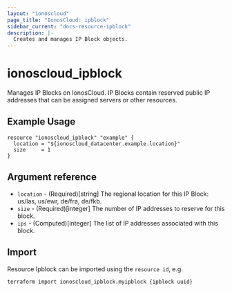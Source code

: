 ```yaml
---
layout: "ionoscloud"
page_title: "IonosCloud: ipblock"
sidebar_current: "docs-resource-ipblock"
description: |-
  Creates and manages IP Block objects.
---
```


# ionoscloud\_ipblock

Manages IP Blocks on IonosCloud. IP Blocks contain reserved public IP addresses that can be assigned servers or other resources.

## Example Usage

```hcl
resource "ionoscloud_ipblock" "example" {
  location = "${ionoscloud_datacenter.example.location}"
  size     = 1
}
```

## Argument reference

* `location` - (Required)[string] The regional location for this IP Block: us/las, us/ewr, de/fra, de/fkb.
* `size` - (Required)[integer] The number of IP addresses to reserve for this block.
* `ips` - (Computed)[integer] The list of IP addresses associated with this block.

## Import

Resource Ipblock can be imported using the `resource id`, e.g.

```shell
terraform import ionoscloud_ipblock.myipblock {ipblock uuid}
```
